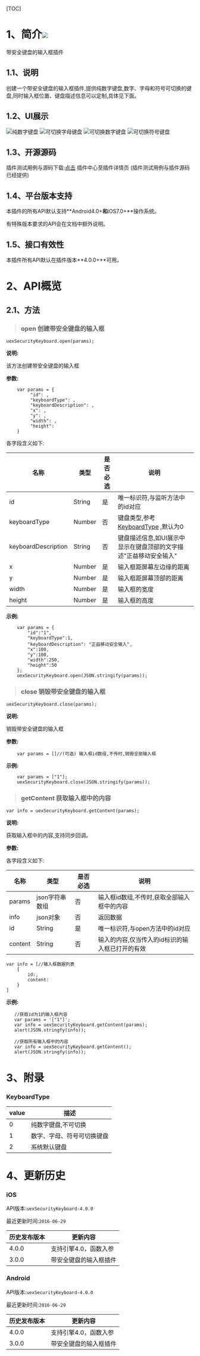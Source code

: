 [TOC]
# 1、简介[![](http://appcan-download.oss-cn-beijing.aliyuncs.com/%E5%85%AC%E6%B5%8B%2Fgf.png)]() 

带安全键盘的输入框插件

## 1.1、说明

创建一个带安全键盘的输入框插件,提供纯数字键盘,数字、字母和符号可切换的键盘,同时输入框位置、键盘描述信息可以定制,具体见下面。

## 1.2、UI展示

![纯数字键盘](https://raw.githubusercontent.com/AppCanOpenSource/appcan-docs-v2/master/%E7%95%8C%E9%9D%A2%E5%B8%83%E5%B1%80/uexSecurityKeyboard/ScreenShoot/1.png) ![可切换字母键盘](https://raw.githubusercontent.com/AppCanOpenSource/appcan-docs-v2/master/%E7%95%8C%E9%9D%A2%E5%B8%83%E5%B1%80/uexSecurityKeyboard/ScreenShoot/2.png)
![可切换数字键盘](https://raw.githubusercontent.com/AppCanOpenSource/appcan-docs-v2/master/%E7%95%8C%E9%9D%A2%E5%B8%83%E5%B1%80/uexSecurityKeyboard/ScreenShoot/3.png) ![可切换符号键盘](https://raw.githubusercontent.com/AppCanOpenSource/appcan-docs-v2/master/%E7%95%8C%E9%9D%A2%E5%B8%83%E5%B1%80/uexSecurityKeyboard/ScreenShoot/4.png)

## 1.3、开源源码

插件测试用例与源码下载:[点击]() 插件中心至插件详情页 (插件测试用例与插件源码已经提供)
## 1.4、平台版本支持

本插件的所有API默认支持**Android4.0+**和**iOS7.0+**操作系统。

有特殊版本要求的API会在文档中额外说明。

## 1.5、接口有效性

本插件所有API默认在插件版本**4.0.0+**可用。
# 2、API概览

## 2.1、方法

> ### open 创建带安全键盘的输入框

`uexSecurityKeyboard.open(params);`

**说明:**

该方法创建带安全键盘的输入框

**参数:**

```
    var params = {
         "id": ,
         "keyboardType": ,
         "keyboardDescription": ,
         "x": ,
         "y": ,
         "width": ,
         "height":
    }
```

各字段含义如下:

| 名称 | 类型  | 是否必选  |  说明 |
| ----- | ----- | ----- | ----- |
| id | String | 是 | 唯一标识符,与监听方法中的id对应 |
| keyboardType | Number | 否 | 键盘类型,参考[KeyboardType](#KeyboardType) ,默认为0|
| keyboardDescription | String | 否 | 键盘描述信息,如UI展示中显示在键盘顶部的文字描述"正益移动安全输入" |
| x | Number | 是 | 输入框距屏幕左边缘的距离 |
| y | Number | 是 | 输入框距屏幕顶部的距离 |
| width | Number | 是 | 输入框的宽度 |
| height | Number | 是 | 输入框的高度 |

**示例:**

```
    var params = {
        "id":"1",
        "keyboardType":1,
        "keyboardDescription": "正益移动安全输入",
        "x":100,
        "y":100,
        "width":250,
        "height":50
    };
    uexSecurityKeyboard.open(JSON.stringify(params));
```

> ### close 销毁带安全键盘的输入框

`uexSecurityKeyboard.close(params);`

**说明:**

销毁带安全键盘的输入框

**参数:**

```
    var params = []//(可选) 输入框id数组,不传时,销毁全部输入框
```


**示例:**

```
    var params = ["1"];
    uexSecurityKeyboard.close(JSON.stringify(params));
```

> ### getContent 获取输入框中的内容

`var info = uexSecurityKeyboard.getContent(params);`

**说明:**

获取输入框中的内容,支持同步回调。

**参数:**


各字段含义如下:

| 名称 | 类型  | 是否必选  |  说明 |
| ----- | ----- | ----- | ----- |
| params | json字符串数组 | 否 | 输入框id数组,不传时,获取全部输入框中的内容 |
| info | json对象 | 否 | 返回数据 |
| id | String | 是 | 唯一标识符,与open方法中的id对应 |
| content | String | 否 | 输入的内容,仅当传入的id标识的输入框已打开的有效 |
```
var info = [//输入框数据列表
    {
        id:,
        content:
    }
]
```

**示例:**

```
   //获取id为1的输入框内容
   var params = '["1"]';
   var info = uexSecurityKeyboard.getContent(params);
   alert(JSON.stringfy(info));
   
   //获取所有输入框中的内容
   var info = uexSecurityKeyboard.getContent();
   alert(JSON.stringfy(info)); 
```


# 3、附录

### KeyboardType

|value|描述|
|-----|-----|
| 0 | 纯数字键盘,不可切换 |
| 1 | 数字、字母、符号可切换键盘 |
| 2 | 系统默认键盘 |

# 4、更新历史

### iOS

API版本:`uexSecurityKeyboard-4.0.0`

最近更新时间:`2016-06-29`

| 历史发布版本 | 更新内容 |
| ----- | ----- |
| 4.0.0 | 支持引擎4.0，函数入参 |
| 3.0.0 | 带安全键盘的输入框插件 |

### Android

API版本:`uexSecurityKeyboard-4.0.0`

最近更新时间:`2016-06-29`

| 历史发布版本 | 更新内容 |
| ----- | ----- |
| 4.0.0 | 支持引擎4.0，函数入参 |
| 3.0.0 | 带安全键盘的输入框插件 |
